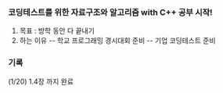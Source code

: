 ### 코딩테스트를 위한 자료구조와 알고리즘 with C++ 공부 시작!

1. 목표 : 방학 동안 다 끝내기
2. 하는 이유
-- 학교 프로그래밍 경시대회 준비
-- 기업 코딩테스트 준비

### 기록
(1/20) 1.4장 까지 완료

